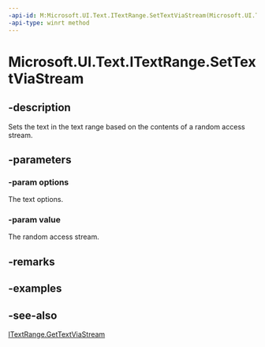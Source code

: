 ```yaml
---
-api-id: M:Microsoft.UI.Text.ITextRange.SetTextViaStream(Microsoft.UI.Text.TextSetOptions,Windows.Storage.Streams.IRandomAccessStream)
-api-type: winrt method
---
```


<!-- Method syntax
public void SetTextViaStream(Windows.UI.Text.TextSetOptions options, Windows.Storage.Streams.IRandomAccessStream value)
-->

# Microsoft.UI.Text.ITextRange.SetTextViaStream

## -description
Sets the text in the text range based on the contents of a random access stream.

## -parameters
### -param options
The text options.

### -param value
The random access stream.

## -remarks

## -examples

## -see-also
[ITextRange.GetTextViaStream](itextrange_gettextviastream_845329703.md)
